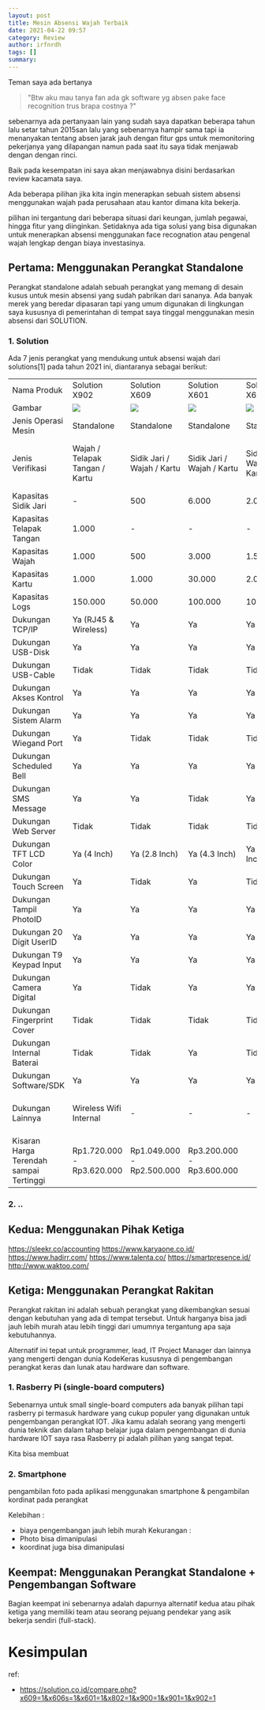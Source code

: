 ```yaml
---
layout: post
title: Mesin Absensi Wajah Terbaik
date: 2021-04-22 09:57
category: Review
author: irfnrdh
tags: []
summary: 
---
```


Teman saya ada bertanya 
> "Btw aku mau tanya fan ada gk software yg absen pake face recognition trus brapa costnya ?"

sebenarnya ada pertanyaan lain yang sudah saya dapatkan beberapa tahun lalu setar tahun 2015san lalu yang sebenarnya hampir sama tapi ia menanyakan tentang absen jarak jauh dengan fitur gps untuk memonitoring pekerjanya yang dilapangan namun pada saat itu saya tidak menjawab dengan dengan rinci.

Baik pada kesempatan ini saya akan menjawabnya disini berdasarkan review kacamata saya.

Ada beberapa pilihan jika kita ingin menerapkan sebuah sistem absensi menggunakan wajah pada perusahaan atau kantor dimana kita bekerja. 

pilihan ini tergantung dari beberapa situasi dari keungan, jumlah pegawai, hingga fitur yang diinginkan. Setidaknya ada tiga solusi yang bisa digunakan untuk menerapkan absensi menggunakan face recognation atau pengenal wajah lengkap dengan biaya investasinya.

## Pertama: Menggunakan Perangkat Standalone

Perangkat standalone adalah sebuah perangkat yang memang di desain kusus untuk mesin absensi yang sudah pabrikan dari sananya. Ada banyak merek yang beredar dipasaran tapi yang umum digunakan di lingkungan saya kususnya di pemerintahan di tempat saya tinggal menggunakan mesin absensi dari SOLUTION. 

### 1. Solution
Ada 7 jenis perangkat yang mendukung untuk absensi wajah dari solutions[1] pada tahun 2021 ini, diantaranya sebagai berikut:

|||||||||
|--- |--- |--- |--- |--- |--- |--- |--- |
|Nama Produk|Solution X902|Solution X609|Solution X601|Solution X606-S|Solution X900|Solution X802|Solution X901|
|Gambar|![](https://solution.co.id/images/x902-thumb.jpg)|![](https://solution.co.id/images/x609-thumb.jpg)|![](https://solution.co.id/images/x601-thumb.jpg)|![](https://solution.co.id/images/x606-thumb.jpg)|![](https://solution.co.id/images/x900-thumb.jpg)|![](https://solution.co.id/images/x802-thumb.jpg)|![](https://solution.co.id/images/x901-thumb.jpg)|
|Jenis Operasi Mesin |Standalone|Standalone|Standalone|Standalone|Standalone|Standalone|Standalone|
|Jenis Verifikasi |Wajah / Telapak Tangan / Kartu|Sidik Jari / Wajah / Kartu|Sidik Jari / Wajah / Kartu|Sidik Jari / Wajah / Kartu|Sidik Jari / Wajah / Kartu|Sidik Jari / Wajah / Telapak Tangan / Kartu|Sidik Jari / Wajah / Telapak Tangan / Kartu|
|Kapasitas Sidik Jari |-|500|6.000|2.000|3.000|6.000|10.000|
|Kapasitas Telapak Tangan |1.000|-|-|-|-|3.000|3.000|
|Kapasitas Wajah |1.000|500|3.000|1.500|3.000|3.000|10.000|
|Kapasitas Kartu |1.000|1.000|30.000|2.000|10.000|10.000|10.000|
|Kapasitas Logs |150.000|50.000|100.000|100.000|100.000|100.000|200.000|
|Dukungan TCP/IP |Ya (RJ45 & Wireless)|Ya|Ya|Ya|Ya (RJ45 & Wireless)|Ya (RJ45 & Wireless)|Ya (RJ45 & Wireless)|
|Dukungan USB-Disk |Ya|Ya|Ya|Ya|Ya|Ya|Tidak|
|Dukungan USB-Cable |Tidak|Tidak|Tidak|Tidak|Tidak|Tidak|Tidak|
|Dukungan Akses Kontrol |Ya|Ya|Ya|Ya|Ya|Ya|Ya|
|Dukungan Sistem Alarm |Ya|Ya|Ya|Ya|Ya|Ya|Ya|
|Dukungan Wiegand Port |Ya|Tidak|Tidak|Tidak|Tidak|Tidak|Ya|
|Dukungan Scheduled Bell |Ya|Ya|Ya|Ya|Ya|Ya|Ya|
|Dukungan SMS Message |Ya|Ya|Tidak|Ya|Ya|Ya|Ya|
|Dukungan Web Server |Tidak|Tidak|Tidak|Tidak|Tidak|Tidak|Tidak|
|Dukungan TFT LCD Color |Ya (4 Inch)|Ya (2.8 Inch)|Ya (4.3 Inch)|Ya (2.8 Inch)|Ya (2,8 Inch)|Ya (4.3 Inch)|Ya (5 Inch)|
|Dukungan Touch Screen |Ya|Tidak|Ya|Tidak|Tidak|Ya|Ya|
|Dukungan Tampil PhotoID |Ya|Ya|Ya|Ya|Ya|Ya|Ya|
|Dukungan 20 Digit UserID |Ya|Ya|Ya|Ya|Ya|Ya|Ya|
|Dukungan T9 Keypad Input |Ya|Ya|Ya|Ya|Ya|Ya|Ya|
|Dukungan Camera Digital |Ya|Tidak|Ya|Ya|Ya|Ya|Ya|
|Dukungan Fingerprint Cover |Tidak|Tidak|Tidak|Tidak|Tidak|Tidak|Tidak|
|Dukungan Internal Baterai |Tidak|Tidak|Ya|Tidak|Tidak|Ya|Tidak|
|Dukungan Software/SDK |Ya|Ya|Ya|Ya|Ya|Ya|Ya|
|Dukungan Lainnya |Wireless Wifi Internal|-|-|-|Wireless Wifi Internal|Wireless Wifi Internal|Wireless Wifi Internal, Temperature Detection|
|Kisaran Harga Terendah sampai Tertinggi |Rp1.720.000 - Rp3.620.000|Rp1.049.000 - Rp2.500.000|Rp3.200.000 - Rp3.600.000|||||


### 2. ..

## Kedua: Menggunakan Pihak Ketiga
https://sleekr.co/accounting
https://www.karyaone.co.id/
https://www.hadirr.com/
https://www.talenta.co/
https://smartpresence.id/
http://www.waktoo.com/



## Ketiga: Menggunakan Perangkat Rakitan

Perangkat rakitan ini adalah sebuah perangkat yang dikembangkan sesuai dengan kebutuhan yang ada di tempat tersebut. Untuk harganya bisa jadi jauh lebih murah atau lebih tinggi dari umumnya tergantung apa saja kebutuhannya. 

Alternatif ini tepat untuk programmer, lead, IT Project Manager dan lainnya yang mengerti dengan dunia KodeKeras kususnya di pengembangan perangkat keras dan lunak atau hardware dan software.

### 1. Rasberry Pi (single-board computers)

Sebenarnya untuk small single-board computers ada banyak pilihan tapi rasberry pi termasuk hardware yang cukup populer yang digunakan untuk pengembangan perangkat IOT. Jika kamu adalah seorang yang mengerti dunia teknik dan dalam tahap belajar juga dalam pengembangan di dunia hardware IOT saya rasa Rasberry pi adalah pilihan yang sangat tepat. 

Kita bisa membuat 


### 2. Smartphone

pengambilan foto pada aplikasi menggunakan smartphone & pengambilan kordinat pada perangkat

Kelebihan :
- biaya pengembangan jauh lebih murah
Kekurangan :
- Photo bisa dimanipulasi
- koordinat juga bisa dimanipulasi

## Keempat: Menggunakan Perangkat Standalone + Pengembangan Software

Bagian keempat ini sebenarnya adalah dapurnya alternatif kedua atau pihak ketiga yang memiliki team atau seorang pejuang pendekar yang asik bekerja sendiri (full-stack).


# Kesimpulan




ref:
- https://solution.co.id/compare.php?x609=1&x606s=1&x601=1&x802=1&x900=1&x901=1&x902=1


